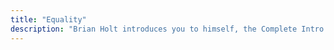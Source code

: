 ```yaml
---
title: "Equality"
description: "Brian Holt introduces you to himself, the Complete Intro to React version 6, and what you can expect to learn"
---
```

